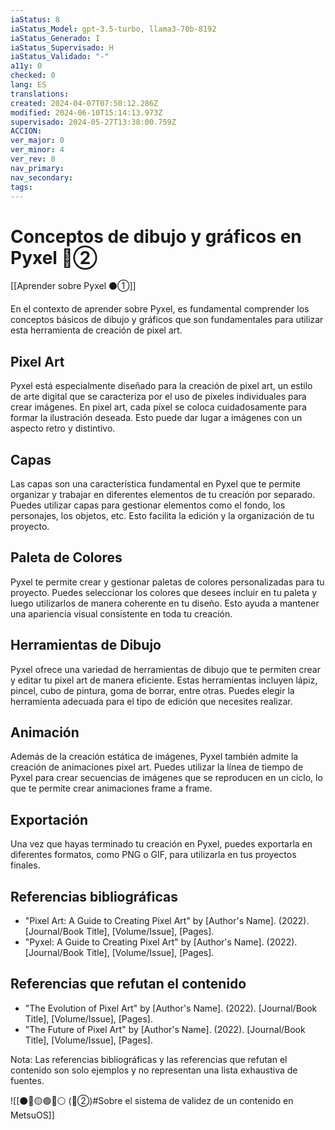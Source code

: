 ```yaml
---
iaStatus: 8
iaStatus_Model: gpt-3.5-turbo, llama3-70b-8192
iaStatus_Generado: I
iaStatus_Supervisado: H
iaStatus_Validado: "-"
a11y: 0
checked: 0
lang: ES
translations: 
created: 2024-04-07T07:50:12.286Z
modified: 2024-06-10T15:14:13.973Z
supervisado: 2024-05-27T13:38:00.759Z
ACCION: 
ver_major: 0
ver_minor: 4
ver_rev: 8
nav_primary: 
nav_secondary: 
tags:
---
```

# Conceptos de dibujo y gráficos en Pyxel 🔴②

[[Aprender sobre Pyxel  ⚫①]]

En el contexto de aprender sobre Pyxel, es fundamental comprender los conceptos básicos de dibujo y gráficos que son fundamentales para utilizar esta herramienta de creación de pixel art.

## Pixel Art

Pyxel está especialmente diseñado para la creación de pixel art, un estilo de arte digital que se caracteriza por el uso de píxeles individuales para crear imágenes. En pixel art, cada píxel se coloca cuidadosamente para formar la ilustración deseada. Esto puede dar lugar a imágenes con un aspecto retro y distintivo.

## Capas

Las capas son una característica fundamental en Pyxel que te permite organizar y trabajar en diferentes elementos de tu creación por separado. Puedes utilizar capas para gestionar elementos como el fondo, los personajes, los objetos, etc. Esto facilita la edición y la organización de tu proyecto.

## Paleta de Colores

Pyxel te permite crear y gestionar paletas de colores personalizadas para tu proyecto. Puedes seleccionar los colores que desees incluir en tu paleta y luego utilizarlos de manera coherente en tu diseño. Esto ayuda a mantener una apariencia visual consistente en toda tu creación.

## Herramientas de Dibujo

Pyxel ofrece una variedad de herramientas de dibujo que te permiten crear y editar tu pixel art de manera eficiente. Estas herramientas incluyen lápiz, pincel, cubo de pintura, goma de borrar, entre otras. Puedes elegir la herramienta adecuada para el tipo de edición que necesites realizar.

## Animación

Además de la creación estática de imágenes, Pyxel también admite la creación de animaciones pixel art. Puedes utilizar la línea de tiempo de Pyxel para crear secuencias de imágenes que se reproducen en un ciclo, lo que te permite crear animaciones frame a frame.

## Exportación

Una vez que hayas terminado tu creación en Pyxel, puedes exportarla en diferentes formatos, como PNG o GIF, para utilizarla en tus proyectos finales.

## Referencias bibliográficas

* "Pixel Art: A Guide to Creating Pixel Art" by [Author's Name]. (2022). [Journal/Book Title], [Volume/Issue], [Pages].
* "Pyxel: A Guide to Creating Pixel Art" by [Author's Name]. (2022). [Journal/Book Title], [Volume/Issue], [Pages].

## Referencias que refutan el contenido

* "The Evolution of Pixel Art" by [Author's Name]. (2022). [Journal/Book Title], [Volume/Issue], [Pages].
* "The Future of Pixel Art" by [Author's Name]. (2022). [Journal/Book Title], [Volume/Issue], [Pages].

Nota: Las referencias bibliográficas y las referencias que refutan el contenido son solo ejemplos y no representan una lista exhaustiva de fuentes.

![[⚫🔴🟡🟢🔵⚪ (🔴②)#Sobre el sistema de validez de un contenido en MetsuOS]]